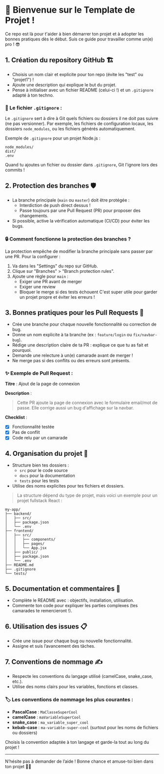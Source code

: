 # 🚀 Bienvenue sur le Template de Projet !

Ce repo est là pour t'aider à bien démarrer ton projet et à adopter les bonnes pratiques dès le début. Suis ce guide pour travailler comme un(e) pro ! 😎

## 1. Création du repository GitHub 🏗️
- Choisis un nom clair et explicite pour ton repo (évite les "test" ou "projet1") !
- Ajoute une description qui explique le but du projet.
- Pense à initialiser avec un fichier README (celui-ci !) et un `.gitignore` adapté à ton techno.

### 📄 Le fichier `.gitignore` :
Le `.gitignore` sert à dire à Git quels fichiers ou dossiers il ne doit pas suivre (ne pas versionner). Par exemple, les fichiers de configuration locaux, les dossiers `node_modules`, ou les fichiers générés automatiquement.

Exemple de `.gitignore` pour un projet Node.js :
```
node_modules/
dist/
.env
```
Quand tu ajoutes un fichier ou dossier dans `.gitignore`, Git l'ignore lors des commits !

## 2. Protection des branches 🛡️
- La branche principale (`main` ou `master`) doit être protégée :
  - Interdiction de push direct dessus !
  - Passe toujours par une Pull Request (PR) pour proposer des changements.
- Si possible, active la vérification automatique (CI/CD) pour éviter les bugs.

### 🔒 Comment fonctionne la protection des branches ?
La protection empêche de modifier la branche principale sans passer par une PR. Pour la configurer :
1. Va dans les "Settings" du repo sur GitHub.
2. Clique sur "Branches" > "Branch protection rules".
3. Ajoute une règle pour `main` :
   - Exiger une PR avant de merger
   - Exiger une review
   - Bloquer le merge si des tests échouent
C'est super utile pour garder un projet propre et éviter les erreurs !

## 3. Bonnes pratiques pour les Pull Requests 🤝
- Crée une branche pour chaque nouvelle fonctionnalité ou correction de bug.
- Donne un nom explicite à ta branche (ex : `feature/login` ou `fix/navbar-bug`).
- Rédige une description claire de ta PR : explique ce que tu as fait et pourquoi.
- Demande une relecture à un(e) camarade avant de merger !
- Ne merge pas si des conflits ou des erreurs sont présents.

### ✨ Exemple de Pull Request :
**Titre** : Ajout de la page de connexion

**Description** :
> Cette PR ajoute la page de connexion avec le formulaire email/mot de passe. Elle corrige aussi un bug d'affichage sur la navbar.

**Checklist** :
- [x] Fonctionnalité testée
- [x] Pas de conflit
- [x] Code relu par un camarade

## 4. Organisation du projet 📁
- Structure bien tes dossiers :
  - `src` pour le code source
  - `docs` pour la documentation
  - `tests` pour les tests
- Utilise des noms explicites pour tes fichiers et dossiers.

> La structure dépend du type de projet, mais voici un exemple pour un projet fullstack React :
```
my-app/
├── backend/
│   ├── src/
│   ├── package.json
│   └── .env
├── frontend/
│   ├── src/
│   │   ├── components/
│   │   ├── pages/
│   │   └── App.jsx
│   ├── public/
│   ├── package.json
│   └── .env
├── README.md
├── .gitignore
└── tests/
```

## 5. Documentation et commentaires 📝
- Complète le README avec : objectifs, installation, utilisation.
- Commente ton code pour expliquer les parties complexes (tes camarades te remercieront !).

## 6. Utilisation des issues 📋
- Crée une issue pour chaque bug ou nouvelle fonctionnalité.
- Assigne et suis l’avancement des tâches.

## 7. Conventions de nommage ✍️
- Respecte les conventions du langage utilisé (camelCase, snake_case, etc.).
- Utilise des noms clairs pour les variables, fonctions et classes.

### 🏷️ Les conventions de nommage les plus courantes :
- **PascalCase** : `MaClasseSuperCool`
- **camelCase** : `maVariableSuperCool`
- **snake_case** : `ma_variable_super_cool`
- **kebab-case** : `ma-variable-super-cool` (surtout pour les noms de fichiers ou dossiers)

Choisis la convention adaptée à ton langage et garde-la tout au long du projet !

---

N’hésite pas à demander de l’aide ! Bonne chance et amuse-toi bien dans ton projet 🚀✨